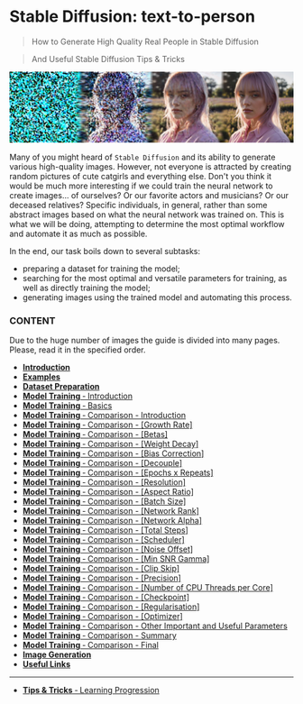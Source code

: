 # Stable Diffusion: text-to-person

> How to Generate High Quality Real People in Stable Diffusion

> And Useful Stable Diffusion Tips & Tricks

![Introduction.jpg](https://github.com/InfluxOW/Stable-Diffusion-Text-To-Person/blob/master/Images/Introduction.jpg)

Many of you might heard of `Stable Diffusion` and its ability to generate various high-quality images. However, not everyone is attracted by creating random pictures of cute catgirls and everything else. Don't you think it would be much more interesting if we could train the neural network to create images... of ourselves? Or our favorite actors and musicians? Or our deceased relatives? Specific individuals, in general, rather than some abstract images based on what the neural network was trained on. This is what we will be doing, attempting to determine the most optimal workflow and automate it as much as possible.

In the end, our task boils down to several subtasks:

- preparing a dataset for training the model;
- searching for the most optimal and versatile parameters for training, as well as directly training the model;
- generating images using the trained model and automating this process.

### CONTENT

Due to the huge number of images the guide is divided into many pages. Please, read it in the specified order.

* [**Introduction**](../../wiki/Home)
* [**Examples**](../../wiki/Examples)
* [**Dataset Preparation**](../../wiki/Dataset-Preparation)
* [**Model Training** ‐ Introduction](../../wiki/Model-Training--‐--Introduction)
* [**Model Training** ‐ Basics](../../wiki/Model-Training--‐--Basics)
* [**Model Training** ‐ Comparison - Introduction](../../wiki/Model-Training--‐--Comparison---‐--Introduction)
* [**Model Training** ‐ Comparison - [Growth Rate]](../../wiki/Model-Training--‐--Comparison---‐--%5BGrowth-Rate%5D)
* [**Model Training** ‐ Comparison - [Betas]](../../wiki/Model-Training--‐--Comparison---‐--%5BBetas%5D)
* [**Model Training** ‐ Comparison - [Weight Decay]](../../wiki/Model-Training--‐--Comparison---‐--%5BWeight-Decay%5D)
* [**Model Training** ‐ Comparison - [Bias Correction]](../../wiki/Model-Training--‐--Comparison---‐--%5BBias-Correction%5D)
* [**Model Training** ‐ Comparison - [Decouple]](../../wiki/Model-Training--‐--Comparison---‐--%5BDecouple%5D)
* [**Model Training** ‐ Comparison - [Epochs x Repeats]](../../wiki/Model-Training--‐--Comparison---‐--%5BEpochs-x-Repeats%5D)
* [**Model Training** ‐ Comparison - [Resolution]](../../wiki/Model-Training--‐--Comparison---‐--%5BResolution%5D)
* [**Model Training** ‐ Comparison - [Aspect Ratio]](../../wiki/Model-Training--‐--Comparison---‐--%5BAspect-Ratio%5D)
* [**Model Training** ‐ Comparison - [Batch Size]](../../wiki/Model-Training--‐--Comparison---‐--%5BBatch-Size%5D)
* [**Model Training** ‐ Comparison - [Network Rank]](../../wiki/Model-Training--‐--Comparison---‐--%5BNetwork-Rank%5D)
* [**Model Training** ‐ Comparison - [Network Alpha]](../../wiki/Model-Training--‐--Comparison---‐--%5BNetwork-Alpha%5D)
* [**Model Training** ‐ Comparison - [Total Steps]](../../wiki/Model-Training--‐--Comparison---‐--%5BTotal-Steps%5D)
* [**Model Training** ‐ Comparison - [Scheduler]](../../wiki/Model-Training--‐--Comparison---‐--%5BScheduler%5D)
* [**Model Training** ‐ Comparison - [Noise Offset]](../../wiki/Model-Training--‐--Comparison---‐--%5BNoise-Offset%5D)
* [**Model Training** ‐ Comparison - [Min SNR Gamma]](../../wiki/Model-Training--‐--Comparison---‐--%5BMin-SNR-Gamma%5D)
* [**Model Training** ‐ Comparison - [Clip Skip]](../../wiki/Model-Training--‐--Comparison---‐--%5BClip-Skip%5D)
* [**Model Training** ‐ Comparison - [Precision]](../../wiki/Model-Training--‐--Comparison---‐--%5BPrecision%5D)
* [**Model Training** ‐ Comparison - [Number of CPU Threads per Core]](../../wiki/Model-Training--‐--Comparison---‐--%5BNumber-of-CPU-Threads-per-Core%5D)
* [**Model Training** ‐ Comparison - [Checkpoint]](../../wiki/Model-Training--‐--Comparison---‐--%5BCheckpoint%5D)
* [**Model Training** ‐ Comparison - [Regularisation]](../../wiki/Model-Training--‐--Comparison---‐--%5BRegularisation%5D)
* [**Model Training** ‐ Comparison - [Optimizer]](../../wiki/Model-Training--‐--Comparison---‐--%5BOptimizer%5D)
* [**Model Training** ‐ Comparison - Other Important and Useful Parameters](../../wiki/Model-Training--‐--Comparison---‐--Other-Important-and-Useful-Parameters)
* [**Model Training** ‐ Comparison - Summary](../../wiki/Model-Training--‐--Comparison---‐--Summary)
* [**Model Training** ‐ Comparison - Final](../../wiki/Model-Training--‐--Comparison---‐--Final)
* [**Image Generation**](../../wiki/Image-Generation)
* [**Useful Links**](../../wiki/Useful-Links)

---

* [**Tips & Tricks** ‐ Learning Progression](../../wiki/Tips-&-Tricks--‐--Learning-Progression)
